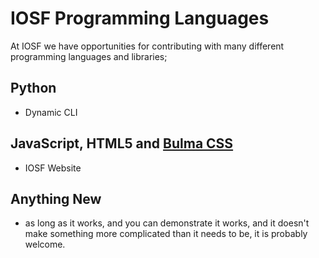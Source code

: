 # IOSF Programming Languages

At IOSF we have opportunities for contributing with many
different programming languages and libraries;

## Python

* Dynamic CLI

## JavaScript, HTML5 and [Bulma CSS](https://bulma.io/)

* IOSF Website


## Anything New

* as long as it works, and you can demonstrate it works, and it
  doesn't make something more complicated than it needs to be, it is
  probably welcome.
